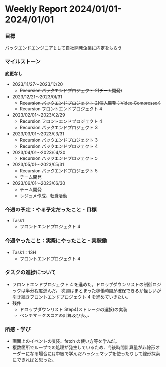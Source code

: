 # Weekly Report 2024/01/01-2024/01/01

### 目標

バックエンドエンジニアとして自社開発企業に内定をもらう

### マイルストーン

**変更なし**

- 2023/11/27〜2023/12/20
  - ~~Recursion バックエンドプロジェクト 2(チーム開発)~~
- 2023/12/21〜2023/01/31
  - ~~Recursion バックエンドプロジェクト 2(個人開発：Video Compressor)~~
  - Recursion フロントエンドプロジェクト 4
- 2023/02/01〜2023/02/29
  - Recursion フロントエンドプロジェクト 4
  - Recursion バックエンドプロジェクト 3
- 2023/03/01〜2023/03/31
  - Recursion バックエンドプロジェクト 3
  - Recursion バックエンドプロジェクト 4
- 2023/04/01〜2023/04/30
  - Recursion バックエンドプロジェクト 5
- 2023/05/01〜2023/05/31
  - Recursion バックエンドプロジェクト 5
  - チーム開発
- 2023/06/01〜2023/06/30
  - チーム開発
  - レジュメ作成、転職活動

### 今週の予定：やる予定だったこと・目標

- Task1
  - フロントエンドプロジェクト 4

### 今週やったこと：実際にやったこと・実稼働

- Task1：13H
  - フロントエンドプロジェクト 4

### タスクの進捗について

- フロントエンドプロジェクト 4 を進めた。ドロップダウンリストの制御ロジックは半分程度進んだ。
  次週はまとまった稼働時間が確保できるか怪しいが引き続きフロントエンドプロジェクト 4 を進めていきたい。
- 残件
  - ドロップダウンリスト Step4(ストレージの選択)の実装
  - ベンチマークスコアの計算及び表示

### 所感・学び

- 画面上のイベントの実装、fetch の使い方等を学んだ。
- 複数箇所でループでの処理が発生しているため、今後時間計算量が非線形オーダーになる場合には中級で学んだハッシュマップを使ったりして線形探索にできればと思った。
